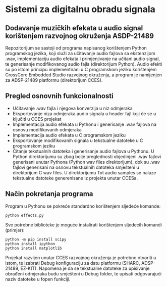 # Sistemi za digitalnu obradu signala
## Dodavanje muzičkih efekata u audio signal korištenjem razvojnog okruženja ASDP-21489
Repozitorijum se sastoji od programa napisanog korištenjem Python programskog jezika, koji služi za učitavanje audio fajlova sa ekstenzijom .wav, implementaciju audio efekata i primjenjivanje na učitani audio signal, te generisanje modifikovanog audio fajla (direktorijum Python). Audio efekti su po istom principu implementirani u C programskom jeziku korištenjem CrossCore Embedded Studio razvojnog okruženja, a program je namijenjen za ADSP-21489 platformu (direktorijum CCES). 

## Pregled osnovnih funkcionalnosti
- Učitavanje .wav fajla i njegova konverzija u niz odmjeraka
- Eksportovanje niza odmjeraka audio signala u header fajl koji će se u ključiti u CCES projekat
- Implementacija audio efekata u Pythonu i generisanje .wav fajlova na osnovu modifikovanih odmjeraka
- Implementacija audio efekata u C programskom jeziku
- Eksportovanje modifikovanih signala u tekstualne datoteke u C programskom jeziku
- Čitanje tekstualnih datoteka i generisanje audio fajlova u Pythonu.
U Python direktorijumu su zbog bolje preglednosti objedinjeni .wav fajlovi generisani unutar Pythona (Python wav files direktorijum), dok su .wav fajlovi generisani na osnovu tekstualnih datoteka smješteni u direktorijum C wav files. U direktorijumu Txt audio samples se nalaze tekstualne datoteke generenisane iz projekta unutar CCESa.
## Način pokretanja programa
  Program u Pythonu se pokreće standardno korištenjem sljedeće komande:
```
python effects.py
```
Sve potrebne biblioteke je moguće instalirati korištenjem sljedećih komandi (primjer):
```
python -m pip install scipy
python install ipython
python install matplotlib
```
Projekat razvijen unutar CCES razvojnog okruženja je potrebno otvoriti u istom, te izabrati Debug konfiguraciju za datu platformu (SHARC, ADSP-21489, EZ-KIT). Napomena je da se tekstualne datoteke za upisivanje obrađeni odmjeraka budu smješteni u Debug folder, te upisati odgovarajući naziv datoteke u fopen funkciji.
